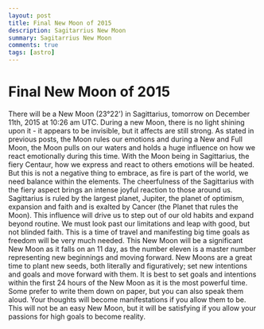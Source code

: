 ```yaml
---
layout: post
title: Final New Moon of 2015
description: Sagitarrius New Moon
summary: Sagitarrius New Moon
comments: true
tags: [astro]
---
```


# Final New Moon of 2015

There will be a New Moon (23°22') in Sagittarius, tomorrow on December 11th, 2015 at 10:26 am UTC. During a new Moon, there is no light shining upon it - it appears to be invisible, but it affects are still strong.
As stated in previous posts, the Moon rules our emotions and during a New and Full Moon, the Moon pulls on our waters and holds a huge influence on how we react emotionally during this time.
With the Moon being in Sagittarius, the fiery Centaur, how we express and react to others emotions will be heated. But this is not a negative thing to embrace, as fire is part of the world, we need balance within the elements. The cheerfulness of the Sagittarius with the fiery aspect brings an intense joyful reaction to those around us.
Sagittarius is ruled by the largest planet, Jupiter, the planet of optimism, expansion and faith and is exalted by Cancer (the Planet that rules the Moon). This influence will drive us to step out of our old habits and expand beyond routine. We must look past our limitations and leap with good, but not blinded faith. This is a time of travel and manifesting big time goals as freedom will be very much needed.
This New Moon will be a significant New Moon as it falls on an 11 day, as the number eleven is a master number representing new beginnings and moving forward. New Moons are a great time to plant new seeds, both literally and figuratively; set new intentions and goals and move forward with them.
It is best to set goals and intentions within the first 24 hours of the New Moon as it is the most powerful time. Some prefer to write them down on paper, but you can also speak them aloud. Your thoughts will become manifestations if you allow them to be.
This will not be an easy New Moon, but it will be satisfying if you allow your passions for high goals to become reality.
